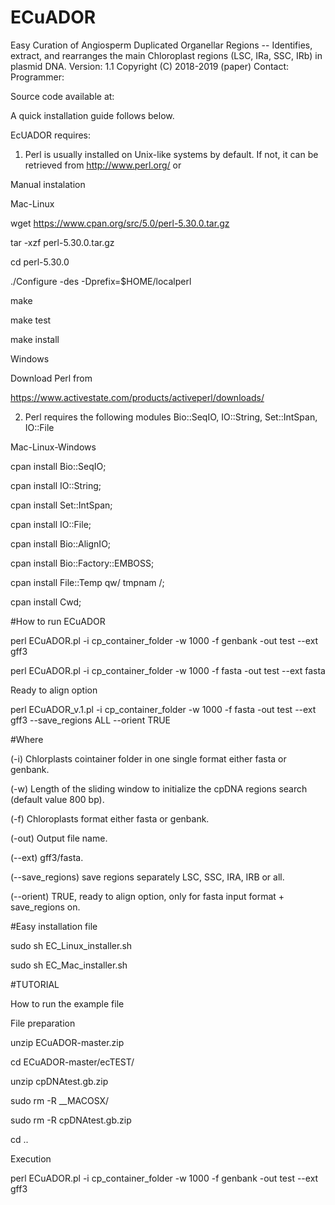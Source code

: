 # ECuADOR
Easy Curation of Angiosperm Duplicated Organellar Regions -- Identifies, extract, and rearranges the main Chloroplast regions (LSC, IRa, SSC, IRb) in plasmid DNA.
Version: 1.1
Copyright (C) 2018-2019 (paper)
Contact: 
Programmer: 

Source code available at: 

A quick installation guide follows below.

EcUADOR requires:




1) Perl is usually installed on Unix-like systems by default. If not, it can be retrieved from http://www.perl.org/ or


Manual instalation

Mac-Linux

wget https://www.cpan.org/src/5.0/perl-5.30.0.tar.gz

tar -xzf perl-5.30.0.tar.gz

cd perl-5.30.0
    
./Configure -des -Dprefix=$HOME/localperl
     
make
     
make test
     
make install


Windows

Download Perl from

https://www.activestate.com/products/activeperl/downloads/



2) Perl requires the following modules Bio::SeqIO, IO::String, Set::IntSpan, IO::File

Mac-Linux-Windows

cpan install Bio::SeqIO;

cpan install IO::String;

cpan install Set::IntSpan;

cpan install IO::File;

cpan install Bio::AlignIO;

cpan install Bio::Factory::EMBOSS;

cpan install File::Temp qw/ tmpnam /;

cpan install Cwd;


#How to run ECuADOR

perl ECuADOR.pl -i cp_container_folder -w 1000 -f genbank -out test --ext gff3

perl ECuADOR.pl -i cp_container_folder -w 1000 -f fasta -out test --ext fasta

Ready to align option

perl ECuADOR_v.1.pl -i cp_container_folder -w 1000 -f fasta -out test --ext gff3 --save_regions ALL --orient TRUE




#Where

(-i) Chlorplasts cointainer folder in one single format either fasta or genbank.

(-w) Length of the sliding window to initialize the cpDNA regions search (default value 800 bp).

(-f) Chloroplasts format either fasta or genbank.

(-out) Output file name.

(--ext) gff3/fasta.

(--save_regions) save regions separately LSC, SSC, IRA, IRB or all.

(--orient) TRUE, ready to align option, only for fasta input format + save_regions on.


#Easy installation file

sudo sh EC_Linux_installer.sh

sudo sh EC_Mac_installer.sh



#TUTORIAL

How to run the example file

File preparation

unzip ECuADOR-master.zip

cd ECuADOR-master/ecTEST/

unzip cpDNAtest.gb.zip

sudo rm -R __MACOSX/

sudo rm -R cpDNAtest.gb.zip

cd ..


Execution

perl ECuADOR.pl -i cp_container_folder -w 1000 -f genbank -out test --ext gff3

